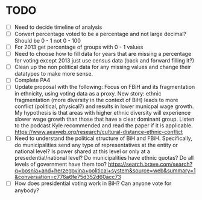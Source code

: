 # TODO
- [ ] Need to decide timeline of analysis
- [ ] Convert percentage voted to be a percentage and not large decimal? Should be 0 - 1 not 0 - 100
- [ ] For 2013 get percentage of groups with 0 - 1 values
- [ ] Need to choose how to fill data for years that are missing a percentage for voting except 2013 just use census data (back and forward filling it?)
- [ ] Clean up the non political data for any missing values and change their datatypes to make more sense.
- [ ] Complete PA4
- [ ] Update proposal with the following: Focus on FBiH and its fragmentation in ethnicity, using voting data as a proxy. New story: ethnic fragmentation (more diversity in the context of BiH) leads to more conflict (political, physical?) and results in lower municpal wage growth. My hypothesis is that areas with higher ethnic diversity will experience slower wage growth than those that have a clear dominant group. Listen to the podcast Kyle recommended and read the paper if it is applicable. https://www.aeaweb.org/research/cultural-distance-ethnic-conflict
- [ ] Need to understand the political structure of BiH and FBiH. Specifically, do municipalities send any type of representatives at the entity or national level? Is power shared at this level or only at a presedential/national level? Do municipalities have ethnic quotas? Do all levels of government have them too? https://search.brave.com/search?q=bosnia+and+herzegovina+political+system&source=web&summary=1&conversation=c776a6fe75d352d60acc73
- [ ] How does presidential voting work in BiH? Can anyone vote for anybody?